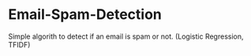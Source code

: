 # Email-Spam-Detection
Simple algorith to detect if an email is spam or not. (Logistic Regression, TFIDF)
